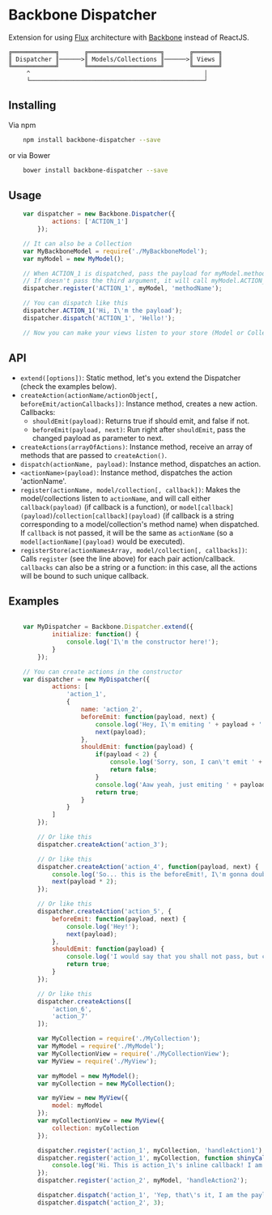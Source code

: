 # Backbone Dispatcher

Extension for using [Flux](https://facebook.github.io/flux/docs/overview.html#content) architecture with [Backbone](http://backbonejs.org/)
instead of ReactJS.

```
╔════════════╗       ╔════════════════════╗       ╔═══════╗
║ Dispatcher ║──────>║ Models/Collections ║──────>║ Views ║
╚════════════╝       ╚════════════════════╝       ╚═══════╝
     ^                                                │
     └────────────────────────────────────────────────┘

```

## Installing

Via npm

```sh
	npm install backbone-dispatcher --save
```

or via Bower

```sh
	bower install backbone-dispatcher --save
```

## Usage

```js
	var dispatcher = new Backbone.Dispatcher({
			actions: ['ACTION_1']
		});

	// It can also be a Collection
	var MyBackboneModel = require('./MyBackboneModel');
	var myModel = new MyModel();

	// When ACTION_1 is dispatched, pass the payload for myModel.methodName()
	// If doesn't pass the third argument, it will call myModel.ACTION_1()
	dispatcher.register('ACTION_1', myModel, 'methodName');

	// You can dispatch like this
	dispatcher.ACTION_1('Hi, I\'m the payload');
	dispatcher.dispatch('ACTION_1', 'Hello!');

	// Now you can make your views listen to your store (Model or Collection)

```

## API

* `extend([options])`: Static method, let's you extend the Dispatcher (check the examples below).
* `createAction(actionName/actionObject[, beforeEmit/actionCallbacks])`: Instance method, creates a new action. Callbacks:
	* `shouldEmit(payload)`: Returns true if should emit, and false if not.
	* `beforeEmit(payload, next)`: Run right after `shouldEmit`, pass the changed payload as parameter to next.
* `createActions(arrayOfActions)`: Instance method, receive an array of methods that are passed to `createAction()`.
* `dispatch(actionName, payload)`: Instance method, dispatches an action.
* `<actionName>(payload)`: Instance method, dispatches the action 'actionName'.
* `register(actionName, model/collection[, callback])`: Makes the model/collections listen to `actionName`, and will call either `callback(payload)` (if callback is a function), or `model[callback](payload)`/`collection[callback](payload)` (if callback is a string corresponding to a model/collection's method name) when dispatched. If `callback` is not passed, it will be the same as `actionName` (so a `model[actionName](payload)` would be executed).
* `registerStore(actionNamesArray, model/collection[, callbacks])`: Calls `register` (see the line above) for each pair action/callback. `callbacks` can also be a string or a function: in this case, all the actions will be bound to such unique callback.

## Examples

```js

	var MyDispatcher = Backbone.Dispatcher.extend({
			initialize: function() {
				console.log('I\'m the constructor here!');
			}
		});

	// You can create actions in the constructor
	var dispatcher = new MyDispatcher({
			actions: [
				'action_1',
				{
					name: 'action_2',
					beforeEmit: function(payload, next) {
						console.log('Hey, I\'m emiting ' + payload + '!');
						next(payload);
					},
					shouldEmit: function(payload) {
						if(payload < 2) {
							console.log('Sorry, son, I can\'t emit ' + payload);
							return false;
						}
						console.log('Aaw yeah, just emiting ' + payload + '!');
						return true;
					}
				}
			]
		});

		// Or like this
		dispatcher.createAction('action_3');

		// Or like this
		dispatcher.createAction('action_4', function(payload, next) {
			console.log('So... this is the beforeEmit!, I\'m gonna double it for you.');
			next(payload * 2);
		});

		// Or like this
		dispatcher.createAction('action_5', {
			beforeEmit: function(payload, next) {
				console.log('Hey!');
				next(payload);
			},
			shouldEmit: function(payload) {
				console.log('I would say that you shall not pass, but c\'mon...');
				return true;
			}
		});

		// Or like this
		dispatcher.createActions([
			'action_6',
			'action_7'
		]);

		var MyCollection = require('./MyCollection');
		var MyModel = require('./MyModel');
		var MyCollectionView = require('./MyCollectionView');
		var MyView = require('./MyView');

		var myModel = new MyModel();
		var myCollection = new MyCollection();

		var myView = new MyView({
			model: myModel
		});
		var myCollectionView = new MyView({
			collection: myCollection
		});

		dispatcher.register('action_1', myCollection, 'handleAction1');
		dispatcher.register('action_1', myCollection, function shinyCallback() {
			console.log('Hi. This is action_1\'s inline callback! I am bound to myCollection so I can also output things like ' + this.toJSON());
		});
		dispatcher.register('action_2', myModel, 'handleAction2');

		dispatcher.dispatch('action_1', 'Yep, that\'s it, I am the payload');
		dispatcher.dispatch('action_2', 3);

```
